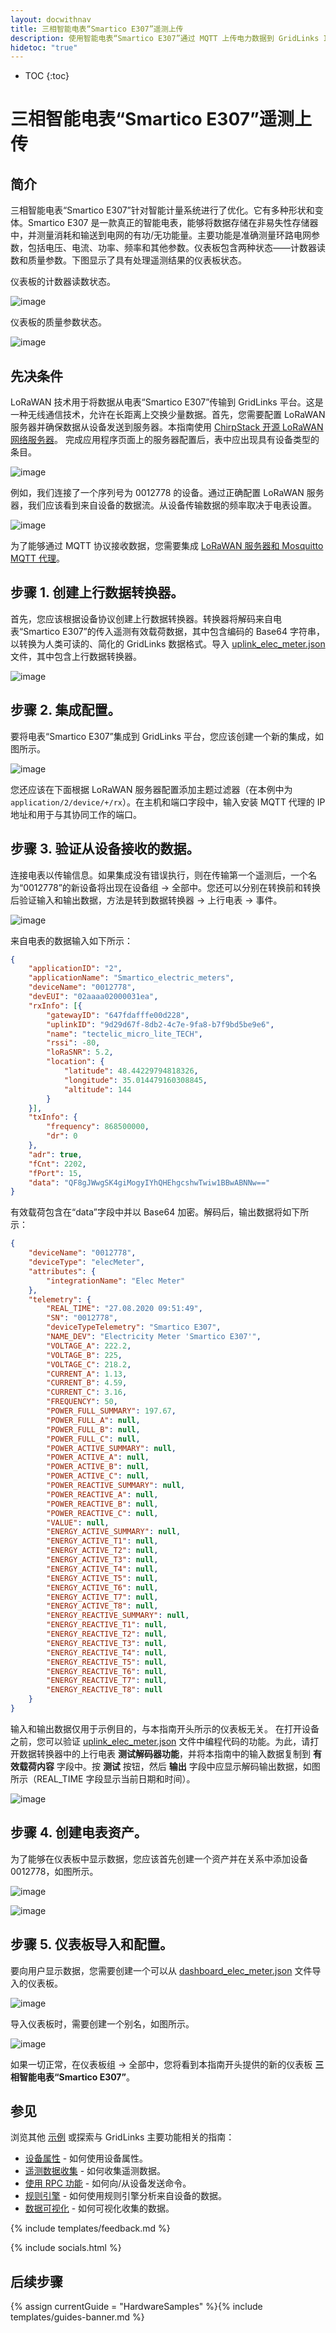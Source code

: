```yaml
---
layout: docwithnav
title: 三相智能电表“Smartico E307”遥测上传
description: 使用智能电表“Smartico E307”通过 MQTT 上传电力数据到 GridLinks IoT 平台的示例。
hidetoc: "true"
---
```


* TOC
{:toc}

# 三相智能电表“Smartico E307”遥测上传
## 简介
三相智能电表“Smartico E307”针对智能计量系统进行了优化。它有多种形状和变体。Smartico E307 是一款真正的智能电表，能够将数据存储在非易失性存储器中，并测量消耗和输送到电网的有功/无功能量。主要功能是准确测量环路电网参数，包括电压、电流、功率、频率和其他参数。仪表板包含两种状态——计数器读数和质量参数。下图显示了具有处理遥测结果的仪表板状态。

仪表板的计数器读数状态。

![image](/images/samples/smartico/elec-meter-lorawan/MainDash1.PNG)

仪表板的质量参数状态。

![image](/images/samples/smartico/elec-meter-lorawan/MainDash2.PNG)

## 先决条件
LoRaWAN 技术用于将数据从电表“Smartico E307”传输到 GridLinks 平台。这是一种无线通信技术，允许在长距离上交换少量数据。首先，您需要配置 LoRaWAN 服务器并确保数据从设备发送到服务器。本指南使用 [ChirpStack 开源 LoRaWAN 网络服务器](https://www.chirpstack.io/application-server/)。
完成应用程序页面上的服务器配置后，表中应出现具有设备类型的条目。

![image](/images/samples/smartico/elec-meter-lorawan/Lora1.PNG)

例如，我们连接了一个序列号为 0012778 的设备。通过正确配置 LoRaWAN 服务器，我们应该看到来自设备的数据流。从设备传输数据的频率取决于电表设置。

![image](/images/samples/smartico/elec-meter-lorawan/Lora2.PNG)

为了能够通过 MQTT 协议接收数据，您需要集成 [LoRaWAN 服务器和 Mosquitto MQTT 代理](https://www.chirpstack.io/application-server/integrations/mqtt/)。
## 步骤 1. 创建上行数据转换器。
首先，您应该根据设备协议创建上行数据转换器。转换器将解码来自电表“Smartico E307”的传入遥测有效载荷数据，其中包含编码的 Base64 字符串，以转换为人类可读的、简化的 GridLinks 数据格式。导入 [uplink_elec_meter.json](/docs/samples/smartico/elec-meter-lorawan/resources/uplink_elec_meter.json) 文件，其中包含上行数据转换器。

![image](/images/samples/smartico/elec-meter-lorawan/uplink.PNG)

## 步骤 2. 集成配置。
要将电表“Smartico E307”集成到 GridLinks 平台，您应该创建一个新的集成，如图所示。

![image](/images/samples/smartico/elec-meter-lorawan/Integration.PNG)

您还应该在下面根据 LoRaWAN 服务器配置添加主题过滤器（在本例中为 ``` application/2/device/+/rx ```）。在主机和端口字段中，输入安装 MQTT 代理的 IP 地址和用于与其协同工作的端口。
## 步骤 3. 验证从设备接收的数据。
连接电表以传输信息。如果集成没有错误执行，则在传输第一个遥测后，一个名为“0012778”的新设备将出现在设备组 → 全部中。您还可以分别在转换前和转换后验证输入和输出数据，方法是转到数据转换器 → 上行电表 → 事件。

![image](/images/samples/smartico/elec-meter-lorawan/verifying.PNG)

来自电表的数据输入如下所示：
```json
{
    "applicationID": "2",
    "applicationName": "Smartico_electric_meters",
    "deviceName": "0012778",
    "devEUI": "02aaaa02000031ea",
    "rxInfo": [{
        "gatewayID": "647fdafffe00d228",
        "uplinkID": "9d29d67f-8db2-4c7e-9fa8-b7f9bd5be9e6",
        "name": "tectelic_micro_lite_TECH",
        "rssi": -80,
        "loRaSNR": 5.2,
        "location": {
            "latitude": 48.44229794818326,
            "longitude": 35.014479160308845,
            "altitude": 144
        }
    }],
    "txInfo": {
        "frequency": 868500000,
        "dr": 0
    },
    "adr": true,
    "fCnt": 2202,
    "fPort": 15,
    "data": "QF8gJWwgSK4giMogyIYhQHEhgcshwTwiw1BBwABNNw=="
}
```
有效载荷包含在“data”字段中并以 Base64 加密。解码后，输出数据将如下所示：
```json
{
    "deviceName": "0012778",
    "deviceType": "elecMeter",
    "attributes": {
        "integrationName": "Elec Meter"
    },
    "telemetry": {
        "REAL_TIME": "27.08.2020 09:51:49",
        "SN": "0012778",
        "deviceTypeTelemetry": "Smartico E307",
        "NAME_DEV": "Electricity Meter 'Smartico E307'",
        "VOLTAGE_A": 222.2,
        "VOLTAGE_B": 225,
        "VOLTAGE_C": 218.2,
        "CURRENT_A": 1.13,
        "CURRENT_B": 4.59,
        "CURRENT_C": 3.16,
        "FREQUENCY": 50,
        "POWER_FULL_SUMMARY": 197.67,
        "POWER_FULL_A": null,
        "POWER_FULL_B": null,
        "POWER_FULL_C": null,
        "POWER_ACTIVE_SUMMARY": null,
        "POWER_ACTIVE_A": null,
        "POWER_ACTIVE_B": null,
        "POWER_ACTIVE_C": null,
        "POWER_REACTIVE_SUMMARY": null,
        "POWER_REACTIVE_A": null,
        "POWER_REACTIVE_B": null,
        "POWER_REACTIVE_C": null,
        "VALUE": null,
        "ENERGY_ACTIVE_SUMMARY": null,
        "ENERGY_ACTIVE_T1": null,
        "ENERGY_ACTIVE_T2": null,
        "ENERGY_ACTIVE_T3": null,
        "ENERGY_ACTIVE_T4": null,
        "ENERGY_ACTIVE_T5": null,
        "ENERGY_ACTIVE_T6": null,
        "ENERGY_ACTIVE_T7": null,
        "ENERGY_ACTIVE_T8": null,
        "ENERGY_REACTIVE_SUMMARY": null,
        "ENERGY_REACTIVE_T1": null,
        "ENERGY_REACTIVE_T2": null,
        "ENERGY_REACTIVE_T3": null,
        "ENERGY_REACTIVE_T4": null,
        "ENERGY_REACTIVE_T5": null,
        "ENERGY_REACTIVE_T6": null,
        "ENERGY_REACTIVE_T7": null,
        "ENERGY_REACTIVE_T8": null
    }
}
```
输入和输出数据仅用于示例目的，与本指南开头所示的仪表板无关。
在打开设备之前，您可以验证 [uplink_elec_meter.json](/docs/samples/smartico/elec-meter-lorawan/resources/uplink_elec_meter.json) 文件中编程代码的功能。为此，请打开数据转换器中的上行电表 **测试解码器功能**，并将本指南中的输入数据复制到 **有效载荷内容** 字段中。按 **测试** 按钮，然后 **输出** 字段中应显示解码输出数据，如图所示（REAL_TIME 字段显示当前日期和时间）。

![image](/images/samples/smartico/elec-meter-lorawan/verifyingUplink.PNG)

## 步骤 4. 创建电表资产。
为了能够在仪表板中显示数据，您应该首先创建一个资产并在关系中添加设备 0012778，如图所示。

![image](/images/samples/smartico/elec-meter-lorawan/asset1.PNG)

![image](/images/samples/smartico/elec-meter-lorawan/asset2.PNG)

## 步骤 5. 仪表板导入和配置。
要向用户显示数据，您需要创建一个可以从 [dashboard_elec_meter.json](/docs/samples/smartico/elec-meter-lorawan/resources/dashboard_elec_meter.json) 文件导入的仪表板。

![image](/images/samples/smartico/elec-meter-lorawan/dash1.PNG)

导入仪表板时，需要创建一个别名，如图所示。

![image](/images/samples/smartico/elec-meter-lorawan/dash2.PNG)

如果一切正常，在仪表板组 → 全部中，您将看到本指南开头提供的新的仪表板 **三相智能电表“Smartico E307”**。

## 参见

浏览其他 [示例](/docs/samples) 或探索与 GridLinks 主要功能相关的指南：

- [设备属性](/docs/user-guide/attributes/) - 如何使用设备属性。
- [遥测数据收集](/docs/user-guide/telemetry/) - 如何收集遥测数据。
- [使用 RPC 功能](/docs/user-guide/rpc/) - 如何向/从设备发送命令。
- [规则引擎](/docs/user-guide/rule-engine/) - 如何使用规则引擎分析来自设备的数据。
- [数据可视化](/docs/user-guide/visualization/) - 如何可视化收集的数据。

{% include templates/feedback.md %}

{% include socials.html %}

## 后续步骤

{% assign currentGuide = "HardwareSamples" %}{% include templates/guides-banner.md %}